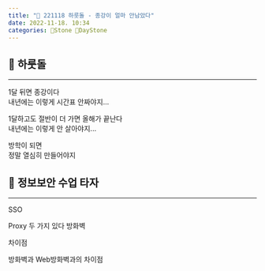 ```yaml
---
title: "🌱 221118 하룻돌 - 종강이 얼마 안남았다"
date: 2022-11-18. 10:34
categories: 🗿Stone 🌱DayStone
---
```


## 🗿 하룻돌

---

1달 뒤면 종강이다  
내년에는 이렇게 시간표 안짜야지...

1달하고도 절반이 더 가면 올해가 끝난다  
내년에는 이렇게 안 살아야지...

방학이 되면  
정말 열심히 만들어야지  

## 🗿 정보보안 수업 타자

---

SSO

Proxy 두 가지 있다
방화벽

차이점

방화벽과 Web방화벽과의 차이점